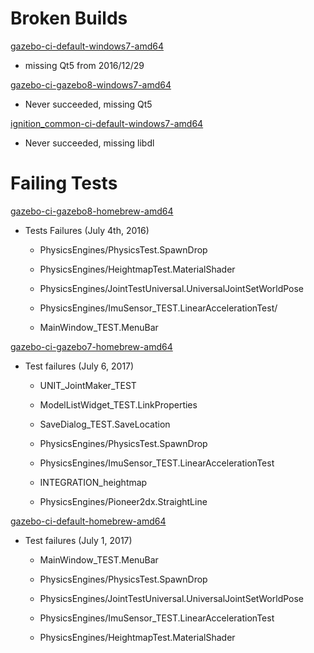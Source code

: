 # Broken Builds

[gazebo-ci-default-windows7-amd64](https://build.osrfoundation.org/view/main/view/BuildCopFail/job/gazebo-ci-default-windows7-amd64/)

  * missing Qt5 from 2016/12/29

[gazebo-ci-gazebo8-windows7-amd64](https://build.osrfoundation.org/view/main/view/BuildCopFail/job/gazebo-ci-gazebo8-windows7-amd64/)

  * Never succeeded, missing Qt5

[ignition_common-ci-default-windows7-amd64](https://build.osrfoundation.org/view/main/view/BuildCopFail/job/ignition_common-ci-default-windows7-amd64/)

  * Never succeeded, missing libdl

# Failing Tests

[gazebo-ci-gazebo8-homebrew-amd64](https://build.osrfoundation.org/view/main/view/BuildCopTests/job/gazebo-ci-gazebo8-homebrew-amd64/)

  * Tests Failures (July 4th, 2016)

    * PhysicsEngines/PhysicsTest.SpawnDrop

    * PhysicsEngines/HeightmapTest.MaterialShader

    * PhysicsEngines/JointTestUniversal.UniversalJointSetWorldPose

    * PhysicsEngines/ImuSensor_TEST.LinearAccelerationTest/

    * MainWindow_TEST.MenuBar

[gazebo-ci-gazebo7-homebrew-amd64](https://build.osrfoundation.org/view/main/view/BuildCopTests/job/gazebo-ci-gazebo7-homebrew-amd64/)

  * Test failures (July 6, 2017)

    * UNIT_JointMaker_TEST

    * ModelListWidget_TEST.LinkProperties

    * SaveDialog_TEST.SaveLocation

    * PhysicsEngines/PhysicsTest.SpawnDrop

    * PhysicsEngines/ImuSensor_TEST.LinearAccelerationTest

    * INTEGRATION_heightmap

    * PhysicsEngines/Pioneer2dx.StraightLine

[gazebo-ci-default-homebrew-amd64](https://build.osrfoundation.org/view/main/view/BuildCopTests/job/gazebo-ci-default-homebrew-amd64/)

  * Test failures (July 1, 2017)

    * MainWindow_TEST.MenuBar

    * PhysicsEngines/PhysicsTest.SpawnDrop

    * PhysicsEngines/JointTestUniversal.UniversalJointSetWorldPose

    * PhysicsEngines/ImuSensor_TEST.LinearAccelerationTest

    * PhysicsEngines/HeightmapTest.MaterialShader